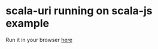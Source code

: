 scala-uri running on scala-js example
=====================================

Run it in your browser [here](http://lemonlabs.github.io/scala-uri-scalajs-example/index.html)
